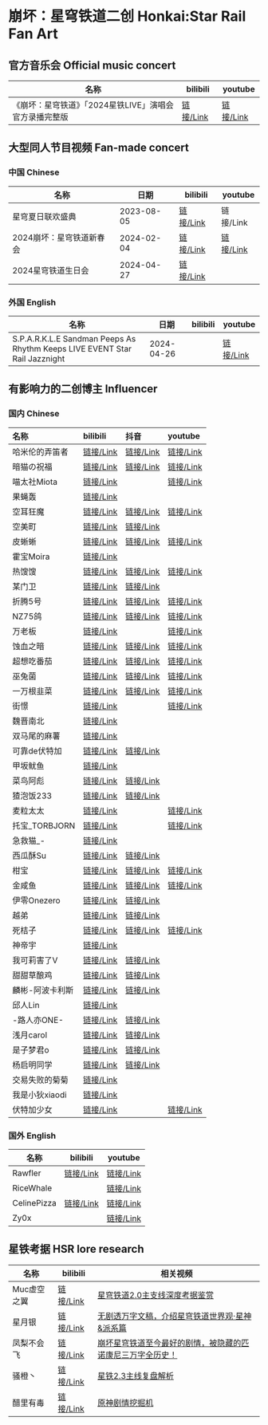 # 崩坏：星穹铁道二创 Honkai:Star Rail Fan Art


## 官方音乐会 Official music concert

| 名称                                                   | bilibili                                    | youtube                                     |
| ------------------------------------------------------ | ------------------------------------------- | ------------------------------------------- |
| 《崩坏：星穹铁道》「2024星铁LIVE」演唱会官方录播完整版 | [链接/Link](https://www.bilibili.com/video/BV1ZH4y1V7AE) | [链接/Link](https://www.youtube.com/watch?v=lGBrJXoRAqk) |



## 大型同人节目视频 Fan-made concert

### 中国 Chinese

| 名称                     | 日期       | bilibili                                                 | youtube                                                  |
| ------------------------ | ---------- | -------------------------------------------------------- | -------------------------------------------------------- |
| 星穹夏日联欢盛典         | 2023-08-05 | [链接/Link](https://www.bilibili.com/video/BV1s44y1w7Ad) | 链接/Link                                                |
| 2024崩坏：星穹铁道新春会 | 2024-02-04 | [链接/Link](https://www.bilibili.com/video/BV1a7421K7ex) | [链接/Link](https://www.youtube.com/watch?v=KPd8iVjBlIQ) |
| 2024星穹铁道生日会       | 2024-04-27 | [链接/Link](https://www.bilibili.com/video/BV19D421J7dW) |                                                          |

### 外国 English

| 名称                                                                         | 日期       | bilibili | youtube                                     |
|----------------------------------------------------------------------------| ---------- | -------- | ------------------------------------------- |
| S.P.A.R.K.L.E Sandman Peeps As Rhythm Keeps LIVE EVENT Star Rail Jazznight | 2024-04-26 |          | [链接/Link](https://www.youtube.com/watch?v=xaq01Jwdnms) |

## 有影响力的二创博主 Influencer
### 国内 Chinese

| 名称            | bilibili                                          | 抖音                                        | youtube                                        |
| :-------------- | :------------------------------------------------ | :------------------------------------------ | :--------------------------------------------- |
| 哈米伦的弄笛者  | [链接/Link](https://space.bilibili.com/11742550)  | [链接/Link](https://v.douyin.com/i2AHq9py/) | [链接/Link](https://www.youtube.com/@hamelin_) |
| 暗猫の祝福     | [链接/Link](https://space.bilibili.com/888465)           | [链接/Link](https://v.douyin.com/i2APf567/) | [链接/Link](https://www.youtube.com/@MiotaWorks)        |
| 喵太社Miota    | [链接/Link](https://space.bilibili.com/2632731)          |                                             | [链接/Link](https://www.youtube.com/@MiotaWorks)        |
| 果蝇轰         | [链接/Link](https://space.bilibili.com/8469526)          |                                             |                                                         |
| 空耳狂魔       | [链接/Link](https://space.bilibili.com/3127528/video)    | [链接/Link](https://v.douyin.com/i2APVYFn/) | [链接/Link](https://www.youtube.com/@kongerkuangmo8859) |
| 空美町         | [链接/Link](https://space.bilibili.com/168687092)        | [链接/Link](https://v.douyin.com/i2AHqaLb/) |                                                         |
| 皮蜥蜥         | [链接/Link](https://space.bilibili.com/35386084)         | [链接/Link](https://v.douyin.com/i2DCUbHj/) | [链接/Link](https://www.youtube.com/@user-by3hd2cs4v)   |
| 霍宝Moira      | [链接/Link](https://space.bilibili.com/12344893)         |                                             |                                                         |
| 热馊馊         | [链接/Link](https://space.bilibili.com/2505015)          | [链接/Link](https://v.douyin.com/i2ATQ2cn/) | [链接/Link](https://www.youtube.com/@ReSousou_yt)       |
| 某门卫         | [链接/Link](https://space.bilibili.com/512193161)        | [链接/Link](https://v.douyin.com/i2APmJuj/) |                                                         |
| 折腾5号        | [链接/Link](https://space.bilibili.com/927687)           | [链接/Link](https://v.douyin.com/i2APYpeE/) | [链接/Link](https://www.youtube.com/@zhetengV)          |
| NZ75鸽         | [链接/Link](https://space.bilibili.com/160972207)        | [链接/Link](https://v.douyin.com/i2DDmbQh/) | [链接/Link](https://www.youtube.com/@nz7595)            |
| 万老板         | [链接/Link](https://space.bilibili.com/7907806)          |                                             | [链接/Link](https://www.youtube.com/@user-vs4dt7mo8i)   |
| 蚀血之暗       | [链接/Link](https://space.bilibili.com/210291)           | [链接/Link](https://v.douyin.com/i2DNhqa2/) | [链接/Link](https://www.youtube.com/@user-yi5jk7vg5v)   |
| 超想吃番茄     | [链接/Link](https://space.bilibili.com/7086255)          | [链接/Link](https://v.douyin.com/i2DYRhwC/) | [链接/Link](https://www.youtube.com/@toma9361)          |
| 巫兔菌         | [链接/Link](https://space.bilibili.com/742472)           | [链接/Link](https://v.douyin.com/i2DxNQ9y/) | [链接/Link](https://www.youtube.com/@user-yx6yg1uq5w)   |
| 一万根韭菜     | [链接/Link](https://space.bilibili.com/287551041)        | [链接/Link](https://v.douyin.com/i2Agvgw1/) | [链接/Link](https://www.youtube.com/@leekparty4309)     |
| 街憬           | [链接/Link](https://space.bilibili.com/98913792)         |                                             | [链接/Link](https://www.youtube.com/@user-fc9rg8tk9u)   |
| 魏晋南北       | [链接/Link](https://space.bilibili.com/5591639)          |                                             |                                                         |
| 双马尾的麻薯   | [链接/Link](https://space.bilibili.com/309266471)        |                                             |                                                         |
| 可靠de伏特加   | [链接/Link](https://space.bilibili.com/50844167)         | [链接/Link](https://v.douyin.com/i2A9T5eQ/) |                                                         |
| 甲坂鱿鱼       | [链接/Link](https://space.bilibili.com/3714181)          |                                             |                                                         |
| 菜鸟阿彪       | [链接/Link](https://space.bilibili.com/2008066013)       | [链接/Link](https://v.douyin.com/i2A3VcSW/) |                                                         |
| 猹泡饭233      | [链接/Link](https://space.bilibili.com/629825579)        | [链接/Link](https://v.douyin.com/i2A9LA11/) |                                                         |
| 麦粒太太       | [链接/Link](https://space.bilibili.com/43367551)         |                                             | [链接/Link](https://www.youtube.com/@ver7055)           |
| 托宝_TORBJORN  | [链接/Link](https://space.bilibili.com/32618090)         |                                             | [链接/Link](https://www.youtube.com/@user-rm5sq5xs1q)   |
| 急救猫_-       | [链接/Link](https://space.bilibili.com/407241075)        |                                             |                                                         |
| 西瓜酥Su       | [链接/Link](https://space.bilibili.com/280011366)        | [链接/Link](https://v.douyin.com/i2AxvPVQ/) |                                                         |
| 柑宝           | [链接/Link](https://space.bilibili.com/187681452)        | [链接/Link](https://v.douyin.com/i2AxHY43/) | [链接/Link](https://www.youtube.com/@ganbaodaisuki)     |
| 金咸鱼         | [链接/Link](https://space.bilibili.com/24961799)         | [链接/Link](https://v.douyin.com/i2AuQKse/) | [链接/Link](https://www.youtube.com/@GoldensaltFish)    |
| 伊零Onezero    | [链接/Link](https://space.bilibili.com/293753863)        | [链接/Link](https://v.douyin.com/i2AxPPYU/) |                                                         |
| 越弟           | [链接/Link](https://space.bilibili.com/341704094)        | [链接/Link](https://v.douyin.com/i2AV2Fxv/) |                                                         |
| 死桔子         | [链接/Link](https://space.bilibili.com/23197979)         | [链接/Link](https://v.douyin.com/i2AgNYhG/) | [链接/Link](https://www.youtube.com/@user-dd6bs3ch4d)   |
| 神帝宇         | [链接/Link](https://space.bilibili.com/7767105)          |                                             |                                                         |
| 我可莉害了V    | [链接/Link](https://space.bilibili.com/545540716)        | [链接/Link](https://v.douyin.com/i2ytqdbh/) |                                                         |
| 甜甜草酿鸡     | [链接/Link](https://space.bilibili.com/403425503)        | [链接/Link](https://v.douyin.com/i2Abkq6K/) |                                                         |
| 麟彬-阿波卡利斯 | [链接/Link](https://space.bilibili.com/36800460/) | [链接/Link](https://v.douyin.com/i6BsrCDj/) | |
| 邱人Lin        | [链接/Link](https://space.bilibili.com/545004269)        |                                             |                                                         |
| -路人亦ONE-    | [链接/Link](https://space.bilibili.com/454639870)        | [链接/Link](https://v.douyin.com/i2A7uDDP/) |                                                         |
| 浅月carol      | [链接/Link](https://space.bilibili.com/13802568)         | [链接/Link](https://v.douyin.com/i2AqyHbw/) |                                                         |
| 是子梦君o      | [链接/Link](https://space.bilibili.com/435755604)        | [链接/Link](https://v.douyin.com/i2AvQKpb/) |                                                         |
| 杨启明同学     | [链接/Link](https://space.bilibili.com/33802590)         | [链接/Link](https://v.douyin.com/i2PjXRbu/) |                                                         |
| 交易失败的菊菊 | [链接/Link](https://space.bilibili.com/12488618)         |                                             |                                                         |
| 我是小狄xiaodi | [链接/Link](https://space.bilibili.com/89433414)         |                                             |                                                         |
| 伏特加少女     | [链接/Link](https://space.bilibili.com/151274245)        |                                             | [链接/Link](https://www.youtube.com/@GirlVodka)         |

### 国外 English

| 名称        | bilibili                                           | youtube                                               |
| ----------- | -------------------------------------------------- | ----------------------------------------------------- |
| Rawfler     | [链接/Link](https://space.bilibili.com/1949261988) | [链接/Link](https://www.youtube.com/@Rawfler)         |
| RiceWhale   |                                                    | [链接/Link](https://www.youtube.com/@RiceWhaleYT)     |
| CelinePizza | [链接/Link](https://space.bilibili.com/439145835)  | [链接/Link](https://www.youtube.com/@celinepizza2263) |
| Zy0x        |                                                    | [链接/Link](https://www.youtube.com/@Zy0x)            |

## 星铁考据 HSR lore research

| 名称        | bilibili                                           | 相关视频                                                     |
| ----------- | -------------------------------------------------- | ------------------------------------------------------------ |
| Muc虚空之翼 | [链接/Link](https://space.bilibili.com/14546601)   | [星穹铁道2.0主支线深度考据鉴赏](https://www.bilibili.com/video/BV1P6421g7aR) |
| 星月银      | [链接/Link](https://space.bilibili.com/519297)     | [无剧透万字文稿，介绍星穹铁道世界观·星神&派系篇](https://www.bilibili.com/video/BV1Hh4y1p7KT) |
| 凤梨不会飞  | [链接/Link](https://space.bilibili.com/525394709/) | [崩坏星穹铁道至今最好的剧情，被隐藏的匹诺康尼三万字全历史！](https://www.bilibili.com/video/BV1Cn4y1X7oK/) |
| 骚橙丶      | [链接/Link](https://space.bilibili.com/1876542)    | [星铁2.3主线复盘解析](https://www.bilibili.com/video/BV1zy411q7Q6/) |
| 醋里有毒    | [链接/Link](https://space.bilibili.com/2504718)    | [原神剧情挖掘机](https://space.bilibili.com/2504718/channel/seriesdetail?sid=562486) |
